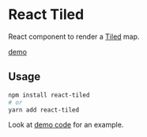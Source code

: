 # React Tiled

React component to render a [Tiled](https://www.mapeditor.org/) map.

[demo](https://icandivideby0.github.io/react-tiled/)

## Usage

```sh
npm install react-tiled
# or
yarn add react-tiled
```

Look at [demo code](https://github.com/IcanDivideBy0/react-tiled/blob/master/demo/src/App.js) for an example.
